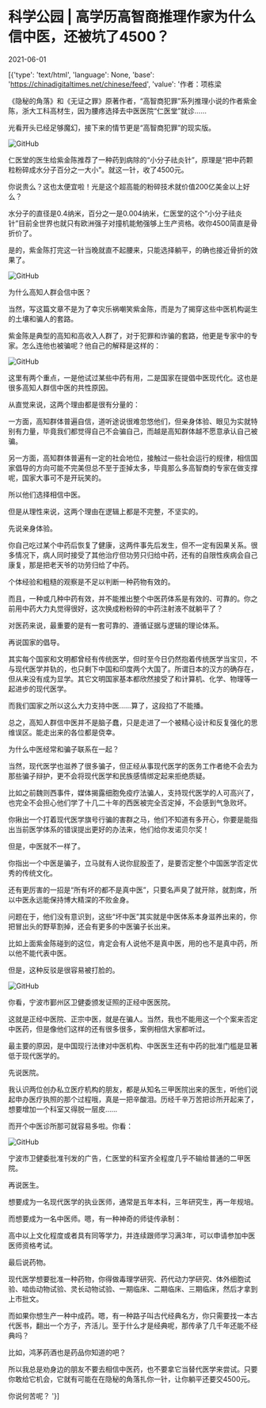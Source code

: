 # 科学公园 | 高学历高智商推理作家为什么信中医，还被坑了4500？

2021-06-01

[{'type': 'text/html', 'language': None, 'base': 'https://chinadigitaltimes.net/chinese/feed', 'value': '作者：项栋梁

《隐秘的角落》和《无证之罪》原著作者，“高智商犯罪”系列推理小说的作者紫金陈，浙大工科高材生，因为腰疼选择去中医医院“仁医堂”就诊……

光看开头已经足够魔幻，接下来的情节更是“高智商犯罪”的现实版。 

![GitHub](https://chinadigitaltimes.net/chinese/files/2021/06/post-666685-60b69a6478eae.png)

仁医堂的医生给紫金陈推荐了一种药到病除的“小分子祛炎针”，原理是“把中药颗粒粉碎成水分子百分之一大小”。就这一针，收了4500元。 

你说贵么？这也太便宜啦！光是这个超高能的粉碎技术就价值200亿美金以上好么？ 

水分子的直径是0.4纳米，百分之一是0.004纳米，仁医堂的这个“小分子祛炎针”目前全世界也就只有欧洲强子对撞机能勉强够上生产资格。收你4500简直是骨折价了。 

是的，紫金陈打完这一针当晚就直不起腰来，只能选择躺平，的确也接近骨折的效果了。

![GitHub](https://chinadigitaltimes.net/chinese/files/2021/06/post-666685-60b69a67148bc.png)

为什么高知人群会信中医？

当然，写这篇文章不是为了幸灾乐祸嘲笑紫金陈，而是为了揭穿这些中医机构诞生的土壤和骗人的套路。 

紫金陈是典型的高知和高收入人群了，对于犯罪和诈骗的套路，他更是专家中的专家。怎么连他也被骗呢？他自己的解释是这样的： 

![GitHub](https://chinadigitaltimes.net/chinese/files/2021/06/post-666685-60b69a6a38781.png)

这里有两个重点，一是他试过某些中药有用，二是国家在提倡中医现代化。这也是很多高知人群信中医的共性原因。 

从直觉来说，这两个理由都是很有分量的： 

一方面，高知群体普遍自信，道听途说很难忽悠他们，但亲身体验、眼见为实就特别有力量，毕竟我们都觉得自己不会骗自己，而越是高知群体越不愿意承认自己被骗。 

另一方面，高知群体普遍有一定的社会地位，接触过一些社会运行的规律，相信国家倡导的方向可能不完美但总不至于歪掉太多，毕竟那么多高智商的专家在做支撑呢，国家大事可不是开玩笑的。 

所以他们选择相信中医。 

但是从理性来说，这两个理由在逻辑上都是不完整，不坚实的。 



先说亲身体验。



你自己吃过某个中药后恢复了健康，这两件事先后发生，但不一定有因果关系。很多情况下，病人同时接受了其他治疗但功劳只归给中药，还有的自限性疾病会自己康复，那是把老天爷的功劳归给了中药。

个体经验和粗糙的观察是不足以判断一种药物有效的。 

而且，一种或几种中药有效，并不能推出整个中医药体系是有效的、可靠的。你之前用中药大力丸觉得很好，这次换成粉粉碎的中药注射液不就躺平了？

对医药来说，最重要的是有一套可靠的、遵循证据与逻辑的理论体系。 



再说国家的倡导。



其实每个国家和文明都曾经有传统医学，但时至今日仍然抱着传统医学当宝贝，不与现代医学并轨的，也只剩下中国和印度两个大国了。所谓日本的汉方的确存在，但从来没有成为显学。其它文明国家基本都欣然接受了和计算机、化学、物理等一起进步的现代医学。 

而我们国家之所以这么大力支持中医……算了，这段掐了不能播。 

总之，高知人群信中医并不是脑子蠢，只是走进了一个被精心设计和反复强化的思维误区。能走出来的各位都是侥幸。 

为什么中医经常和骗子联系在一起？

当然，现代医学也滋养了很多骗子，但正经从事现代医学的医务工作者绝不会去为那些骗子辩护，更不会将现代医学和民族感情绑定起来拒绝质疑。 

比如之前魏则西事件，媒体揭露细胞免疫疗法骗人，支持现代医学的人可高兴了，也完全不会担心他们学了十几二十年的西医被完全否定掉，不会感到气急败坏。 

你揪出一个打着现代医学旗号行骗的害群之马，他们不知道有多开心，你要是能指出当前医学体系的错误提出更好的办法来，他们给你发诺贝尔奖！ 

但是，中医就不一样了。 

你指出一个中医是骗子，立马就有人说你屁股歪了，是要否定整个中国医学否定优秀的传统文化。 

还有更厉害的一招是“所有坏的都不是真中医”，只要名声臭了就开除，就割席，所以中医永远能保持博大精深的不败金身。

问题在于，他们没有意识到，这些“坏中医”其实就是中医体系本身滋养出来的，你把冒出头的野草割掉，还会有更多的中医骗子长出来。 

比如上面紫金陈碰到的这位，肯定会有人说他不是真中医，用的也不是真中药，所以他不能代表中医。 

但是，这种反驳是很容易被打脸的。 

![GitHub](https://chinadigitaltimes.net/chinese/files/2021/06/post-666685-60b69a6d500fe.png)

你看，宁波市鄞州区卫健委颁发证照的正经中医医院。 

这就是正经中医院、正宗中医，就是在骗人。当然，我也不能用这一个个案来否定中医药，但是像他们这样的还有很多很多，案例相信大家都听过。 

最主要的原因，是中国现行法律对中医机构、中医医生还有中药的批准门槛是显著低于现代医学的。 

先说医院。 

我认识两位创办私立医疗机构的朋友，都是从知名三甲医院出来的医生，听他们说起申办医疗执照的那个过程哦，真是一把辛酸泪。历经千辛万苦把诊所开起来了，想要增加一个科室又得脱一层皮…… 

而开个中医诊所那可就容易多啦。你看：

![GitHub](https://chinadigitaltimes.net/chinese/files/2021/06/post-666685-60b69a6f8b98a.)

宁波市卫健委批准刊发的广告，仁医堂的科室齐全程度几乎不输给普通的二甲医院。 

再说医生。

想要成为一名现代医学的执业医师，通常是五年本科，三年研究生，再一年规培。 

而想要成为一名中医师。嗯，有一种神奇的师徒传承制： 

高中以上文化程度或者具有同等学力，并连续跟师学习满3年，可以申请参加中医医师资格考试。

最后说药物。 

现代医学想要批准一种药物，你得做毒理学研究、药代动力学研究、体外细胞试验、啮齿动物试验、灵长动物试验、一期临床、二期临床、三期临床，然后才拿到上市批文。 

而如果你想生产一种中成药。嗯，有一种路子叫古代经典名方，你只需要找一本古代医书，翻出一个方子，齐活儿。至于什么才是经典呢，那传承了几千年还能不经典吗？ 

比如，鸿茅药酒也是药品你知道的吧？ 

所以我总是劝身边的朋友不要去相信中医药，也不要拿它当替代医学来尝试。只要你敢给它机会，它就有可能在在隐秘的角落扎你一针，让你躺平还要交4500元。

你说何苦呢？ '}]